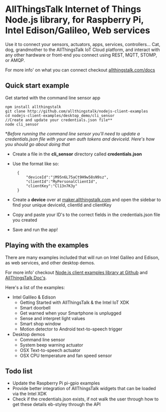 # AllThingsTalk Internet of Things Node.js library, for Raspberry Pi, Intel Edison/Galileo, Web services

Use it to connect your sensors, actuators, apps, services, controllers... Cat, dog, grandmother to the AllThingsTalk IoT Cloud platform, and interact with any other hardware or front-end you connect using REST, MQTT, STOMP, or AMQP.

For more info' on what you can connect checkout [allthingstalk.com/docs](http://allthingstalk.com/docs)

## Quick start example
Get started with the command line sensor app

	npm install allthingstalk
	git clone http://github.com/allthingstalk/nodejs-client-examples
	cd nodejs-client-examples/desktop_demo/cli_sensor
	//Create and update your credentials.json file**
	node cli_sensor

**Before running the command line sensor you'll need to update a credentials.json file with your own auth tokens and deviceId. Here's how you should go about doing that*

- Create a file in the **cli_sensor** directory called **credentials.json**
- Use the format like so:
	
		{
   		 	"deviceId":"jM95n6L75aCt9H9w58sN9sz",
   			"clientId":"MyPersonalClientId",
   			"clientKey":"Cl13n7K3y"
		}

- Create a **device** over at [maker.allthingstalk.com](http://maker.allthingstalk.com) and open the sidebar to find your unique deviceId, clientId and clientKey
- Copy and paste your ID's to the correct fields in the credentials.json file you created
- Save and run the app!


## Playing with the examples
There are many examples included that will run on Intel Galileo and Edison, as web services, and other desktop demos. 

For more info' checkout [Node.js client examples library at Github](https://github.com/allthingstalk/nodejs-client-examples) and [AllThingsTalk Doc's](http://allthingstalk.com/docs).

Here's a list of the examples:

- Intel Galileo & Edison
	- Getting Started with AllThingsTalk & the Intel IoT XDK
	- Smart doorbell
	- Get warned when your Smartphone is unplugged
	- Sense and interpret light values
	- Smart shop window
	- Motion detector to Android text-to-speech trigger
- Desktop demos
	- Command line sensor
	- System beep warning actuator
	- OSX Text-to-speech actuator 
	- OSX CPU temperature and fan speed sensor

## Todo list
- Update the Raspberry Pi pi-gpio examples 
- Provide better integration of AllThingsTalk widgets that can be loaded via the Intel XDK
- Check if the credentials.json exists, if not walk the user through how to get these details eb-styley through the API
